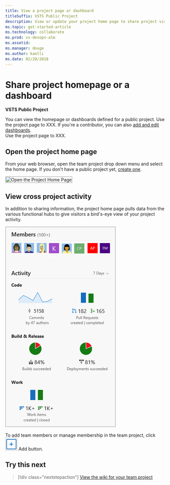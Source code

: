 ```yaml
---
title: View a project page or dashboard
titleSuffix: VSTS Public Project
description: View or update your project home page to share project vision, objectives, and activity for Visual Studio Team Services  
ms.topic: get-started-article
ms.technology: collaborate
ms.prod: vs-devops-alm
ms.assetid: 
ms.manager: douge
ms.author: kaelli
ms.date: 02/20/2018
---
```


# Share project homepage or a dashboard 

**VSTS Public Project**

You can view the homepage or dashboards defined for a public project. 
Use the project page to XXX. If you're a contributor, you can also [add and edit dashboards](../report/dashboards/dashboards.md).  
Use the project page to XXX. 

## Open the project home page
From your web browser, open the team project drop down menu and select the home page. If you don't have a public project yet, [create one](create-public-project.md).   

<img src="../_img/project-vision-status-project-home-page.png" alt="Open the Project Home Page" style="border: 2px solid #C3C3C3;" />

<!--- 

<b>https://<i>AccountName</i>.visualstudio.com/<i>ProjectName</i></b>


## Get started with a new team project 

Upon [adding another team project](../accounts/create-team-project.md) to your account or collection, you'll see the get started page. This page guides you to get started quickly by adding code to your repository when you choose one of the options to clone, push, import, or simply initialize a repo. You can easily get started by adding members, setting up builds, or adding work from this page.


**Git repository**

<img src="_img/project-home-page-get-started-info.png" alt="Git new project" style="border: 1px solid #C3C3C3;" />   


**TFVC repository**

<img src="_img/project-home-page-1.png" alt="TFVC new project" style="border: 1px solid #C3C3C3;" />   


## Share your project vision

You can share your project vision and objective, as well as ways for team members to contribute to the project through a Project readme. 

To edit the project README.md file, click the Edit button. You'll need to be a member of the [Project Administrators group](../security/set-project-collection-level-permissions.md) or have your Edit project-level information permission set to allow. 

You can use Markdown language to format the README file and add images. To learn more about adding a README file, see [Create a README for your repo](../git/create-a-readme.md) and [Markdown guidance](../collaborate/markdown-guidance.md). 

<img src="_img/project-home-page-sample-vs-code-readme.png" alt="Example project home page" style="border: 1px solid #C3C3C3;" />   

-->  

<a id="cross-project-activity">  </a>
## View cross project activity  

In addition to sharing information, the project home page pulls data from the various functional hubs to give visitors a bird's-eye view of your project activity. 

<img src="../collaborate/_img/project-home-page-activity.png" alt="Project Home Page, Activity" style="border: 1px solid #C3C3C3;" />   

To add team members or manage membership in the team project, click ![Add team members button](../collaborate/_img/project-home-page-add-team-members.png) Add button. 



## Try this next

> [!div class="nextstepaction"]
> [View the wiki for your team project](view-wiki-public.md) 




 


  